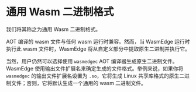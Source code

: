 # 通用 Wasm 二进制格式

我们将其称之为通用 Wasm 二进制格式。

AOT 编译的 wasm 文件与任何 wasm 运行时兼容。然而，当 WasmEdge 运行时执行此 wasm 文件时，WasmEdge 将从自定义部分中提取原生二进制并执行它。

当然，用户仍然可以选择使用 `wasmedgec` AOT 编译器生成原生二进制文件。
WasmEdge 使用输出文件扩展名来确定生成的文件格式。举例来说，如果你将 `wasmedgec` 的输出文件扩展名设置为 `.so`，它将生成 Linux 共享库格式的原生二进制文件；否则，它将默认生成一个通用的 wasm 二进制文件。
